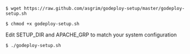     $ wget https://raw.github.com/asgrim/godeploy-setup/master/godeploy-setup.sh

    $ chmod +x godeploy-setup.sh

Edit SETUP_DIR and APACHE_GRP to match your system configuration

    $ ./godeploy-setup.sh
